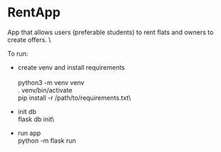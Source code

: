 # RentApp
App that allows users (preferable students) to rent flats and owners to create offers. \

To run:
- create venv and install requirements\
\
python3 -m venv venv\
. venv/bin/activate\
pip install -r /path/to/requirements.txt\

- init db\
flask db init\

- run app\
python -m flask run
